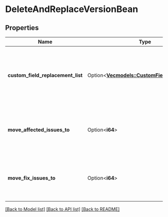 # DeleteAndReplaceVersionBean

## Properties

Name | Type | Description | Notes
------------ | ------------- | ------------- | -------------
**custom_field_replacement_list** | Option<[**Vec<models::CustomFieldReplacement>**](CustomFieldReplacement.md)> | An array of custom field IDs (`customFieldId`) and version IDs (`moveTo`) to update when the fields contain the deleted version. | [optional]
**move_affected_issues_to** | Option<**i64**> | The ID of the version to update `affectedVersion` to when the field contains the deleted version. | [optional]
**move_fix_issues_to** | Option<**i64**> | The ID of the version to update `fixVersion` to when the field contains the deleted version. | [optional]

[[Back to Model list]](../README.md#documentation-for-models) [[Back to API list]](../README.md#documentation-for-api-endpoints) [[Back to README]](../README.md)


